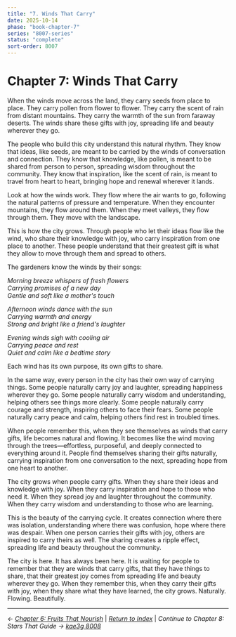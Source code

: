 ```yaml
---
title: "7. Winds That Carry"
date: 2025-10-14
phase: "book-chapter-7"
series: "8007-series"
status: "complete"
sort-order: 8007
---
```


# Chapter 7: Winds That Carry

When the winds move across the land, they carry seeds from place to place. They carry pollen from flower to flower. They carry the scent of rain from distant mountains. They carry the warmth of the sun from faraway deserts. The winds share these gifts with joy, spreading life and beauty wherever they go.

The people who build this city understand this natural rhythm. They know that ideas, like seeds, are meant to be carried by the winds of conversation and connection. They know that knowledge, like pollen, is meant to be shared from person to person, spreading wisdom throughout the community. They know that inspiration, like the scent of rain, is meant to travel from heart to heart, bringing hope and renewal wherever it lands.

Look at how the winds work. They flow where the air wants to go, following the natural patterns of pressure and temperature. When they encounter mountains, they flow around them. When they meet valleys, they flow through them. They move with the landscape.

This is how the city grows. Through people who let their ideas flow like the wind, who share their knowledge with joy, who carry inspiration from one place to another. These people understand that their greatest gift is what they allow to move through them and spread to others.

The gardeners know the winds by their songs:

*Morning breeze whispers of fresh flowers*  
*Carrying promises of a new day*  
*Gentle and soft like a mother's touch*

*Afternoon winds dance with the sun*  
*Carrying warmth and energy*  
*Strong and bright like a friend's laughter*

*Evening winds sigh with cooling air*  
*Carrying peace and rest*  
*Quiet and calm like a bedtime story*

Each wind has its own purpose, its own gifts to share.

In the same way, every person in the city has their own way of carrying things. Some people naturally carry joy and laughter, spreading happiness wherever they go. Some people naturally carry wisdom and understanding, helping others see things more clearly. Some people naturally carry courage and strength, inspiring others to face their fears. Some people naturally carry peace and calm, helping others find rest in troubled times.

When people remember this, when they see themselves as winds that carry gifts, life becomes natural and flowing. It becomes like the wind moving through the trees—effortless, purposeful, and deeply connected to everything around it. People find themselves sharing their gifts naturally, carrying inspiration from one conversation to the next, spreading hope from one heart to another.

The city grows when people carry gifts. When they share their ideas and knowledge with joy. When they carry inspiration and hope to those who need it. When they spread joy and laughter throughout the community. When they carry wisdom and understanding to those who are learning.

This is the beauty of the carrying cycle. It creates connection where there was isolation, understanding where there was confusion, hope where there was despair. When one person carries their gifts with joy, others are inspired to carry theirs as well. The sharing creates a ripple effect, spreading life and beauty throughout the community.

The city is here. It has always been here. It is waiting for people to remember that they are winds that carry gifts, that they have things to share, that their greatest joy comes from spreading life and beauty wherever they go. When they remember this, when they carry their gifts with joy, when they share what they have learned, the city grows. Naturally. Flowing. Beautifully.

---

*← [Chapter 6: Fruits That Nourish](/12025-10/8006-fruits-that-nourish-v888.html)* | *[Return to Index](/12025-10/)* | *Continue to Chapter 8: Stars That Guide → [kae3g 8008](/12025-10/8008-stars-that-guide-v888.html)*
